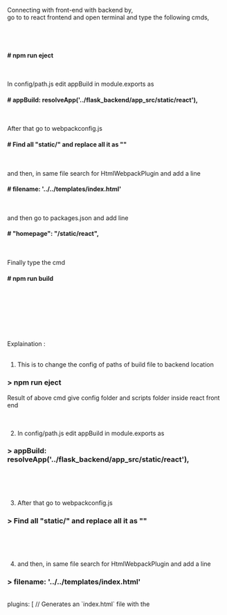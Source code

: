 Connecting with front-end with backend by,<br>
go to to react frontend and open terminal and type the following cmds,
<br><br><br><br>



#### # npm run eject 
<br>

In config/path.js edit appBuild in module.exports as   
#### # appBuild: resolveApp('../flask_backend/app_src/static/react'),
<br>

After that go to webpackconfig.js  
#### # Find all "static/" and replace all it as ""
<br>

and then, in same file search for HtmlWebpackPlugin and add a line 
#### # filename: '../../templates/index.html'
<br>

and then go to packages.json and add line
#### # "homepage": "/static/react",
<br>

Finally type the cmd
#### # npm run build 
<br><br>




<br><br><br><br>
Explaination :
<br><br>

1) This is to change the config of paths of build file to backend location
### > npm run eject 
Result of above cmd give config folder and scripts folder inside react front end
<br><br><br>


2) In config/path.js edit appBuild in module.exports as   
### > appBuild: resolveApp('../flask_backend/app_src/static/react'),
<br><br><br>


3) After that go to webpackconfig.js  
### > Find all "static/" and replace all it as ""
<br><br><br>


4) and then, in same file search for HtmlWebpackPlugin and add a line 
### > filename: '../../templates/index.html'
<br>
plugins: [
      // Generates an `index.html` file with the <script> injected.
      new HtmlWebpackPlugin(
        Object.assign(
          {},
          {
            inject: true,
            template: paths.appHtml
          },

<br>
plugins: [
      // Generates an `index.html` file with the <script> injected.
      new HtmlWebpackPlugin(
        Object.assign(
          {},
          {
            inject: true,
            template: paths.appHtml,
            filename: '../../templates/index.html'
          },

<br><br><br>

5) and then go to packages.json and add line
### > "homepage": "/static/react",
<br>
{
  "name": "bookingapp",
  "version": "0.1.0",
  "private": true,

<br>
{
  "name": "bookingapp",
  "version": "0.1.0",
  "private": true,
  "homepage": "/static/react",

<br><br><br>

6) Finally type the cmd
### > npm run build 
it will build the frontend inside flaskbackend/appsrc/ in static and templates
<br><br><br><br>
